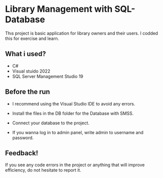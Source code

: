 
# Library Management with SQL-Database

Thıs project is basic application for library owners and their users. I codded this for exercise and learn.


## What i used?

- C#
- Visual stuido 2022
- SQL Server Management Studio 19

  
## Before the run 
- I recommend using the Visual Studio IDE to avoid any errors.

- Install the files in the DB folder for the Database with SMSS.

- Connect your database to the project.
- If you wanna log in to admin panel, write admin to username and password.


  
## Feedback!

If you see any code errors in the project or anything that will improve efficiency, do not hesitate to report it.

  